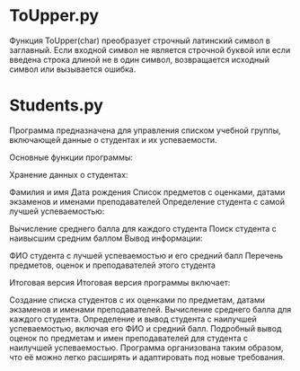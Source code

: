 # ToUpper.py

Функция ToUpper(char) преобразует строчный латинский символ в заглавный. Если входной символ не является строчной буквой или если введена строка длиной не в один символ, возвращается исходный символ или вызывается ошибка.

# Students.py

Программа предназначена для управления списком учебной группы, включающей данные о студентах и их успеваемости. 

Основные функции программы:

Хранение данных о студентах:

Фамилия и имя
Дата рождения
Список предметов с оценками, датами экзаменов и именами преподавателей
Определение студента с самой лучшей успеваемостью:

Вычисление среднего балла для каждого студента
Поиск студента с наивысшим средним баллом
Вывод информации:

ФИО студента с лучшей успеваемостью и его средний балл
Перечень предметов, оценок и преподавателей этого студента

Итоговая версия
Итоговая версия программы включает:

Создание списка студентов с их оценками по предметам, датами экзаменов и именами преподавателей.
Вычисление среднего балла для каждого студента.
Определение и вывод студента с наилучшей успеваемостью, включая его ФИО и средний балл.
Подробный вывод оценок по предметам и имен преподавателей для студента с наилучшей успеваемостью.
Программа организована таким образом, что её можно легко расширять и адаптировать под новые требования.
